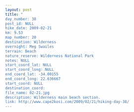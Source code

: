```yaml
---
layout: post
title: "
day_number: 38
post_id: NULL
hike_date: 2009-02-21
km: 9.53
map_number: 20
destination: Wilderness
overnight: Meg Swailes
terrain: Beach
nature_reserve: Wilderness National Park
notes: NULL
start_coord_lat: NULL
start_coord_long: NULL
end_coord_lat: -34.00155
end_coord_long: 22.636667
start_coord: NULL
destination_coord: 
file_name: 02-21.jpg
description: Wilderness main beach section.
link: http://www.cape2kosi.com/2009/02/21/hiking-day-38/
---
```

